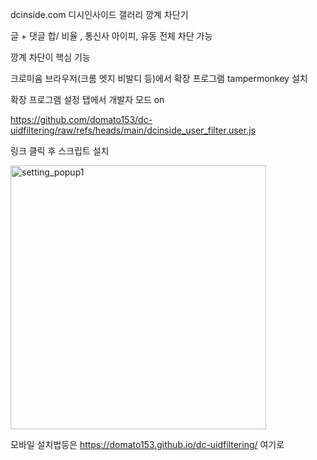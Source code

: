 
dcinside.com 디시인사이드  갤러리 깡계 차단기

글 + 댓글 합/ 비율 , 통신사 아이피, 유동 전체 차단 가능

깡계 차단이 핵심 기능

크로미움 브라우저(크롬 엣지 비발디 등)에서 확장 프로그램 tampermonkey 설치

확장 프로그램 설정 탭에서 개발자 모드 on

https://github.com/domato153/dc-uidfiltering/raw/refs/heads/main/dcinside_user_filter.user.js

링크 클릭 후 스크립트 설치 



<img width="409" height="422" alt="setting_popup1" src="https://github.com/user-attachments/assets/7e09dacc-87ec-445e-bcc3-4d682a0e138e" />



 모바일 설치법등은 https://domato153.github.io/dc-uidfiltering/ 여기로 
